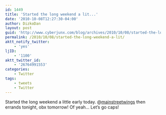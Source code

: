 ```yaml
---
id: 1449
title: 'Started the long weekend a lit...'
date: '2010-10-08T12:27:30-04:00'
author: DizkoDan
layout: post
guid: 'http://www.cyberjunx.com/blog/archives/2010/10/08/started-the-long-weekend-a-lit/'
permalink: /2010/10/08/started-the-long-weekend-a-lit/
aktt_notify_twitter:
    - 'yes'
ljID:
    - '1100'
aktt_twitter_id:
    - '26764991553'
categories:
    - Twitter
tags:
    - tweets
    - Twitter
---
```


Started the long weekend a little early today. @[mainstreetwings](http://twitter.com/mainstreetwings) then errands tonight, obx tomorrow! Of yeah… Let’s go caps!